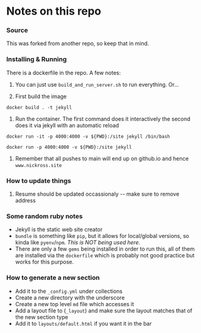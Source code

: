# Notes on this repo

### Source

This was forked from another repo, so keep that in mind.

### Installing & Running

There is a dockerfile in the repo. A few notes:

1. You can just use `build_and_run_server.sh` to run everything. Or...

1. First build the image
```
docker build . -t jekyll
```

1. Run the container. The first command does it interactively the second does it via jekyll with an automatic reload
```
docker run -it -p 4000:4000 -v ${PWD}:/site jekyll /bin/bash
```
```
docker run -p 4000:4000 -v ${PWD}:/site jekyll 
```

1. Remember that all pushes to main will end up on github.io and hence `www.nickross.site`


### How to update things

1. Resume should be updated occassionaly -- make sure to remove address

### Some random ruby notes

* Jekyll is the static web site creator
* `bundle` is something like `pip`, but it allows for local/global versions, so kinda like `pyenv`/`npm`. _This is NOT being used here._
* There are only a few `gems` being installed in order to run this, all of them are installed via the `dockerfile` which is probably not good practice but works for this purpose.

### How to generate a new section

* Add it to the `_config.yml` under collections
* Create a new directory with the underscore
* Create a new top level `md` file which accesses it
* Add a layout file to (`_layout`) and make sure the layout matches that of the new section type
* Add it to `layouts/default.html` if you want it in the bar

